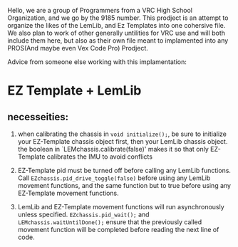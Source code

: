 Hello, we are a group of Programmers from a VRC High School Organization, and we go by the 9185 number.
This prodject is an attempt to organize the likes of the LemLib, and Ez Templates into one cohersive file.
We also plan to work of other generally untilities for VRC use and will both include them here, but also as their own file meant to implamented into any PROS(And maybe even Vex Code Pro) Prodject.

Advice from someone else working with this implamentation:
# EZ Template + LemLib

## necesseities:

1. when calibrating the chassis in `void initialize();`, be sure to initialize your EZ-Template chassis 
object first, then your LemLib chassis object. the boolean in `LEMchassis.calibrate(false)' makes it so that only EZ-Template
calibrates the IMU to avoid conflicts

2. EZ-Template pid must be turned off before calling any LemLib functions. Call `EZchassis.pid_drive_toggle(false)` before using any LemLib
movement functions, and the same function but to true before using any EZ-Template movement functions.

3. LemLib and EZ-Template movement functions will run asynchronously unless specified. `EZchassis.pid_wait();` and `LEMchassis.waitUntilDone();`
ensure that the previously called movement function will be completed before reading the next line of code.
